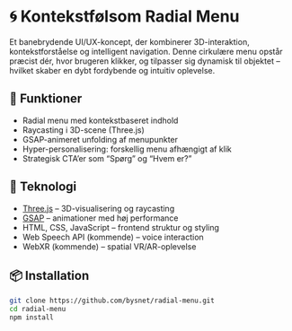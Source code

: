 # 🌀 Kontekstfølsom Radial Menu

Et banebrydende UI/UX-koncept, der kombinerer 3D-interaktion, kontekstforståelse og intelligent navigation. Denne cirkulære menu opstår præcist dér, hvor brugeren klikker, og tilpasser sig dynamisk til objektet – hvilket skaber en dybt fordybende og intuitiv oplevelse.

## 🚀 Funktioner

- Radial menu med kontekstbaseret indhold
- Raycasting i 3D-scene (Three.js)
- GSAP-animeret unfolding af menupunkter
- Hyper-personalisering: forskellig menu afhængigt af klik
- Strategisk CTA’er som “Spørg” og “Hvem er?”

## 🧠 Teknologi

- [Three.js](https://threejs.org/) – 3D-visualisering og raycasting
- [GSAP](https://greensock.com/gsap/) – animationer med høj performance
- HTML, CSS, JavaScript – frontend struktur og styling
- Web Speech API (kommende) – voice interaction
- WebXR (kommende) – spatial VR/AR-oplevelse

## 📦 Installation

```bash
git clone https://github.com/bysnet/radial-menu.git
cd radial-menu
npm install

